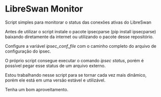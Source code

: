 # LibreSwan Monitor

Script simples para monitorar o status das conexões ativas do LibreSwan

Antes de utilizar o script instale o pacote ipsecparse (pip install ipsecparse) baixando diretamente da internet ou utilizando o pacote desse repositório.

Configure a variável *ipsec_conf_file* com o caminho completo do arquivo de configuração do ipsec.

O próprio script consegue executar o comando *ipsec status*, porém é possível pegar esse status de um arquivo externo.

Estou trabalhando nesse script para se tornar cada vez mais dinâmico, porém ele está em uma versão estável e utilizável.

Tenha um bom aproveitamento.
